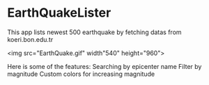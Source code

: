 # EarthQuakeLister
This app lists newest 500 earthquake by fetching datas from koeri.bon.edu.tr 


<img src="EarthQuake.gif" width"540" height="960">


Here is some of the features:
  Searching by epicenter name
  Filter by magnitude 
  Custom colors for increasing magnitude

